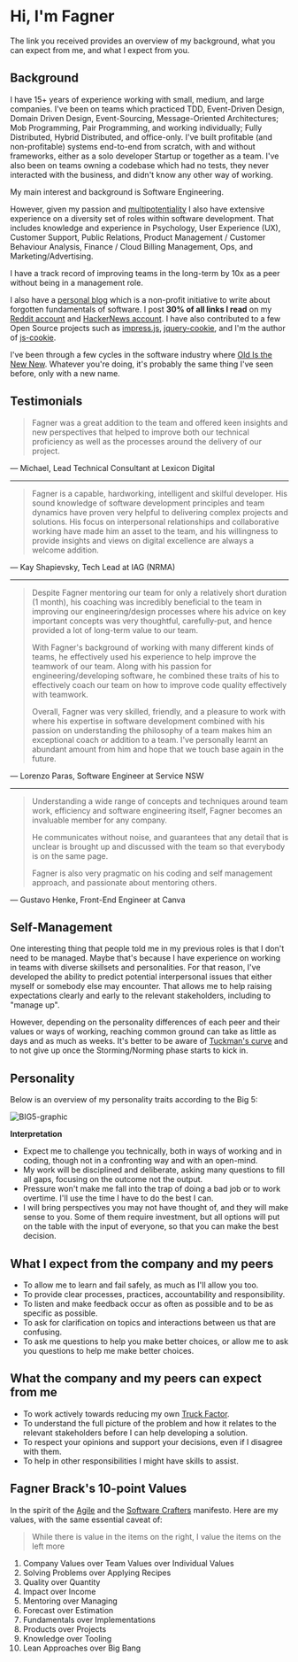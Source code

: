 # Hi, I'm Fagner

The link you received provides an overview of my background, what you can expect from me, and what I expect from you.

## Background

I have 15+ years of experience working with small, medium, and large companies. I've been on teams which practiced TDD, Event-Driven Design, Domain Driven Design, Event-Sourcing, Message-Oriented Architectures; Mob Programming, Pair Programming, and working individually; Fully Distributed, Hybrid Distributed, and office-only. I've built profitable (and non-profitable) systems end-to-end from scratch, with and without frameworks, either as a solo developer Startup or together as a team. I've also been on teams owning a codebase which had no tests, they never interacted with the business, and didn't know any other way of working.

My main interest and background is Software Engineering.

However, given my passion and [multipotentiality](https://en.wikipedia.org/wiki/Multipotentiality#:~:text=A%20multipotentialite%20is%20a%20person,calling%E2%80%9D%20the%20way%20specialists%20do.) I also have extensive experience on a diversity set of roles within software development. That includes knowledge and experience in Psychology, User Experience (UX), Customer Support, Public Relations, Product Management / Customer Behaviour Analysis, Finance / Cloud Billing Management, Ops, and Marketing/Advertising.

I have a track record of improving teams in the long-term by 10x as a peer without being in a management role.

I also have a [personal blog](https://fagnerbrack.com) which is a non-profit initiative to write about forgotten fundamentals of software. I post **30% of all links I read** on my [Reddit account](https://reddit.com/user/fagnerbrack) and [HackerNews account](https://news.ycombinator.com/submitted?id=fagnerbrack). I have also contributed to a few Open Source projects such as [impress.js](https://github.com/impress/impress.js), [jquery-cookie](https://github.com/carhartl), and I'm the author of [js-cookie](https://github.com/js-cookie/js-cookie).

I've been through a few cycles in the software industry where [Old Is the New New](https://www.youtube.com/watch?v=AbgsfeGvg3E). Whatever you're doing, it's probably the same thing I've seen before, only with a new name.

## Testimonials

<blockquote>
 <p>Fagner was a great addition to the team and offered keen insights and new perspectives that helped to improve both our technical proficiency as well as the processes around the delivery of our project.</p>
</blockquote>
<p>— Michael, Lead Technical Consultant at Lexicon Digital</p>
<hr>
<blockquote>
 <p>Fagner is a capable, hardworking, intelligent and skilful developer. His sound knowledge of software development principles and team dynamics have proven very helpful to delivering complex projects and solutions. His focus on interpersonal relationships and collaborative working have made him an asset to the team, and his willingness to provide insights and views on digital excellence are always a welcome addition.</p>
</blockquote>
<p>— Kay Shapievsky, Tech Lead at IAG (NRMA)</p>
<hr>
<blockquote>
  <p>
  Despite Fagner mentoring our team for only a relatively short duration (1 month), his coaching was incredibly beneficial to the team in improving our engineering/design processes where his advice on key important concepts was very thoughtful, carefully-put, and hence provided a lot of long-term value to our team.
  </p>
  <p>
With Fagner's background of working with many different kinds of teams, he effectively used his experience to help improve the teamwork of our team. Along with his passion for engineering/developing software, he combined these traits of his to effectively coach our team on how to improve code quality effectively with teamwork.
  </p>
   <p>
Overall, Fagner was very skilled, friendly, and a pleasure to work with where his expertise in software development combined with his passion on understanding the philosophy of a team makes him an exceptional coach or addition to a team. I've personally learnt an abundant amount from him and hope that we touch base again in the future.
  </p>
</blockquote>
<p>— Lorenzo Paras, Software Engineer at Service NSW</p>
<hr>
<blockquote>
  <p>
   Understanding a wide range of concepts and techniques around team work, efficiency and software engineering itself, Fagner becomes an invaluable member for any company.
  </p>
  <p>
He communicates without noise, and guarantees that any detail that is unclear is brought up and discussed with the team so that everybody is on the same page.
  </p>
  <p>
Fagner is also very pragmatic on his coding and self management approach, and passionate about mentoring others.
  </p>
</blockquote>
<p>— Gustavo Henke, Front-End Engineer at Canva</p>

## Self-Management

One interesting thing that people told me in my previous roles is that I don't need to be managed. Maybe that's because I have experience on working in teams with diverse skillsets and personalities. For that reason, I've developed the ability to predict potential interpersonal issues that either myself or somebody else may encounter. That allows me to help raising expectations clearly and early to the relevant stakeholders, including to "manage up".

However, depending on the personality differences of each peer and their values or ways of working, reaching common ground can take as little as days and as much as weeks. It's better to be aware of [Tuckman's curve](https://en.wikipedia.org/wiki/Tuckman%27s_stages_of_group_development) and to not give up once the Storming/Norming phase starts to kick in.

## Personality

Below is an overview of my personality traits according to the Big 5:

![BIG5-graphic](https://user-images.githubusercontent.com/835857/165518296-9d30ec06-9583-423d-8ae8-8ae55e856ac6.png)

**Interpretation**

* Expect me to challenge you technically, both in ways of working and in coding, though not in a confronting way and with an open-mind.
* My work will be disciplined and deliberate, asking many questions to fill all gaps, focusing on the outcome not the output.
* Pressure won't make me fall into the trap of doing a bad job or to work overtime. I'll use the time I have to do the best I can.
* I will bring perspectives you may not have thought of, and they will make sense to you. Some of them require investment, but all options will put on the table with the input of everyone, so that you can make the best decision.

## What I expect from the company and my peers

* To allow me to learn and fail safely, as much as I'll allow you too.
* To provide clear processes, practices, accountability and responsibility.
* To listen and make feedback occur as often as possible and to be as specific as possible.
* To ask for clarification on topics and interactions between us that are confusing.
* To ask me questions to help you make better choices, or allow me to ask you questions to help me make better choices.

## What the company and my peers can expect from me

* To work actively towards reducing my own [Truck Factor](http://www.agileadvice.com/2005/05/15/agilemanagement/truck-factor/).
* To understand the full picture of the problem and how it relates to the relevant stakeholders before I can help developing a solution.
* To respect your opinions and support your decisions, even if I disagree with them.
* To help in other responsibilities I might have skills to assist.

## Fagner Brack's 10-point Values

In the spirit of the [Agile](https://agilemanifesto.org/) and the [Software Crafters](http://manifesto.softwarecraftsmanship.org/) manifesto. Here are my values, with the same essential caveat of:

> While there is value in the items on the right, I value the items on the left more

1. Company Values over Team Values over Individual Values
2. Solving Problems over Applying Recipes
3. Quality over Quantity
4. Impact over Income
5. Mentoring over Managing
6. Forecast over Estimation
7. Fundamentals over Implementations
8. Products over Projects
9. Knowledge over Tooling
10. Lean Approaches over Big Bang
